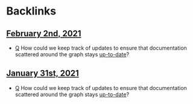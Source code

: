 
# Backlinks
## [February 2nd, 2021](<February 2nd, 2021.md>)
- [Q](<Q.md>) How could we keep track of updates to ensure that documentation scattered around the graph stays [up-to-date](<up-to-date.md>)?

## [January 31st, 2021](<January 31st, 2021.md>)
- [Q](<Q.md>) How could we keep track of updates to ensure that documentation scattered around the graph stays [up-to-date](<up-to-date.md>)?

